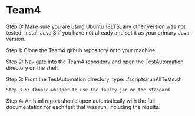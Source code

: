 # Team4

Step 0: Make sure you are using Ubuntu 18LTS, any other version was not tested. Install Java 8 if you have not already and set it as your primary Java version.


Step 1: Clone the Team4 github repository onto your machine.


Step 2: Navigate into the Team4 repository and open the TestAutomation directory on the shell.


Step 3: From the TestAutomation directory, type: ./scripts/runAllTests.sh


    Step 3.5: Choose whether to use the faulty jar or the standard
    
    
Step 4: An html report should open automatically with the full documentation for each test that was run, including the results.
